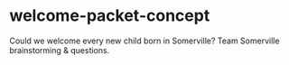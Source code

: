 # welcome-packet-concept
Could we welcome every new child born in Somerville? Team Somerville brainstorming &amp; questions.
